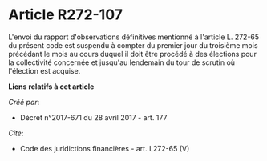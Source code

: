 # Article R272-107

L'envoi du rapport d'observations définitives mentionné à l'article L. 272-65 du présent code est suspendu à compter du
premier jour du troisième mois précédant le mois au cours duquel il doit être procédé à des élections pour la collectivité
concernée et jusqu'au lendemain du tour de scrutin où l'élection est acquise.

**Liens relatifs à cet article**

_Créé par_:

  - Décret n°2017-671 du 28 avril 2017 - art. 177

_Cite_:

  - Code des juridictions financières - art. L272-65 (V)
